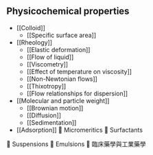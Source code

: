 ## Physicochemical properties
- [[Colloid]]
	- [[Specific surface area]]
- [[Rheology]]
	- [[Elastic deformation]]
	- [[Flow of liquid]]
	- [[Viscometry]]
	- [[Effect of temperature on viscosity]]
	- [[Non-Newtonian flows]]
	- [[Thixotropy]]
	- [[Flow relationships for dispersion]]
- [[Molecular and particle weight]]
	- [[Brownian motion]]
	- [[Diffusion]]
	- [[Sedimentation]]
- [[Adsorption]]
 Micromeritics
 Surfactants


 Suspensions
 Emulsions
 臨床藥學與工業藥學